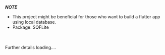 ***NOTE***<br>
<ul>
    <li>This project might be beneficial for those who want to build a flutter app using local database.</li>
    <li>Package: SQFLite</li>
</ul>
<br><br>
Further details loading....
